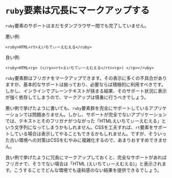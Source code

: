 # `ruby`要素は冗長にマークアップする

`ruby`要素のサポートはまだモダンブラウザー間でも完了していません。

悪い例:

    <ruby>HTML<rt>えいちてぃーえむえる</ruby>

良い例:

    <ruby>HTML<rp> (</rp><rt>えいちてぃーえむえる</rt><rp>) </rp></ruby>

`ruby`要素群はフリガナをマークアップできます。その表示に多くの不具合がありますが、基本的なサポートは揃っており、必要ならば積極的に利用すべきです。しかし、インラインでプレーンテキストが挟まる結果、そのサポート状況に表示が強く依存してしまうので、マークアップは慎重に行うべきでしょう。

悪い例で挙げたように書いても、`ruby`要素群を完全にサポートしているアプリケーションでは問題ありません。しかし、サポートが完全でないアプリケーションでは、テキストとそのフリガナがつながった「HTMLえいちてぃーえむえる」という文字列になってしまうかもしれません。CSSを工夫すれば、`rt`要素をサポートしている場合は表示してやることもできるかもしれません。ですが、そういった古い環境への対策はCSSをむやみに複雑化するので、あまりおすすめできません。

良い例で挙げたように冗長にマークアップしておくと、完全なサポートがあればフリガナで、そうでない場合は「HTML (えいちてぃーえむえる)」と表示されます。こうすることでどんな環境でも違和感のない結果を提供できるでしょう。
